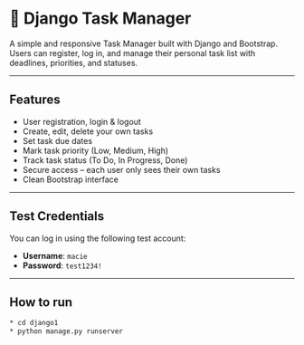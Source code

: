 # 📝 Django Task Manager

A simple and responsive Task Manager built with Django and Bootstrap. Users can register, log in, and manage their personal task list with deadlines, priorities, and statuses.

---

## Features

-  User registration, login & logout
-  Create, edit, delete your own tasks
-  Set task due dates
-  Mark task priority (Low, Medium, High)
-  Track task status (To Do, In Progress, Done)
-  Secure access – each user only sees their own tasks
-  Clean Bootstrap interface

---

## Test Credentials

You can log in using the following test account:

- **Username**: `macie`  
- **Password**: `test1234!`

---
## How to run
```sh
* cd django1
* python manage.py runserver


